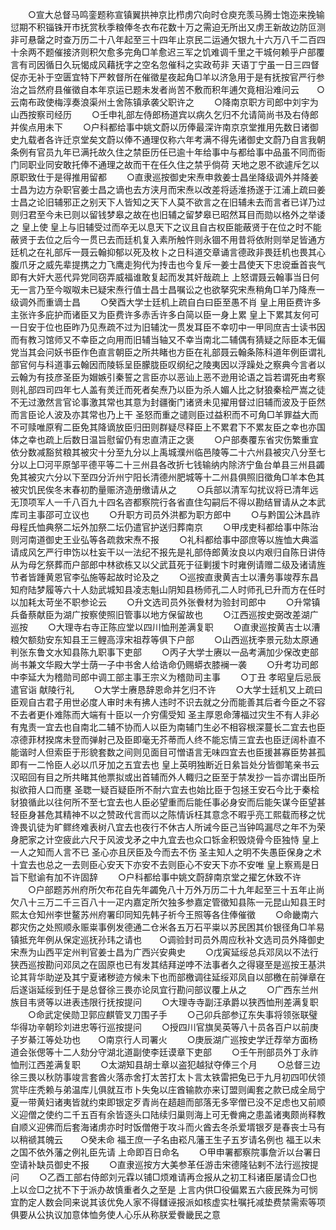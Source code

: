 <!-- { "loadSidebar": true } -->
　　○宣大总督马鸣銮题称宣镇翼拱神京比栉虏穴向时仓庾充羡马腾士饱迩来挽输愆期不积锱铢开市抚赏秋季粮俸冬衣布花数十万之需迫无所出又虏王新故边防叵测非可悬罄之时查万历二十八年起至三十四年止京民二运通欠银九十六万八千二百四十余两不题催接济则积欠愈多完角□羊愈迟三军之饥难调千里之干城何赖乎户部覆言有司因循日久玩愒成风藉抚字之空名忽催科之实政苟非  天语丁宁虽一日三四督促亦无补于空匮宜特下严敕督所在催徵星夜起角□羊以济急用于是有抚按官严行参治之旨然府县催徵自本年京运已题未发者尚苦不敷而积年逋欠竟相沿难问云　　○云南布政使梅淳奏浪渠州土舍陈镇承袭父职许之
　　○降南京职方司郎中刘宇为山西按察司经历
　　○壬申礼部左侍郎杨道宾以病久乞归不允请简尚书及右侍郎并俟点用未下
　　○户科都给事中姚文蔚以历俸最深许南京京堂推用先数日诸御史九载者各许迁京堂矣文蔚以俸不通理仅称六年考满不得先诸御史文蔚乃自言我朝条例有官员九年已满托故久住之禁臣历任已逾十年给事中与都给事中品虽不同而衙门同职业同安敢托俸不通理之故而干在任久住之禁乎倘荷  天地之恩不欲遽斥乞以原职致仕于是得推用留都
　　○直隶巡按御史宋焘申救姜士昌坐降级调外并降姜士昌为边方杂职官姜士昌之谪也去方浃月而宋焘以改差将适淮扬遂于江浦上疏曰姜士昌之论旧辅邪正之别天下人皆知之天下人莫不欲言之在旧辅未去而言者已详乃过则归君至今未已则以留钱梦皋之故在也旧辅之留梦皋已昭然耳目而勋以格外之举诿之  皇上使  皇上与旧辅受过而卒无以息天下之议且自古权臣能蔽贤于在位之时不能蔽贤于去位之后今一贯已去而廷机复入素所触忤则永锢不用昔将依附则举足皆通方廷机之在礼部斥一聂云翰抑郁以死及枚卜之日科道交章诵言德政非畏廷机也畏其心腹爪牙之威先辈提携之力飞鹰走狗代为抟击也今复斥一姜士昌使天下忠谠垂首丧气即有大奸大恶代异党同窃弄威福谁敢复起而发其奸哉疏上  上怒谓聂云翰事当日何无一言乃至今呶呶未已疑宋焘行值士昌士昌嘱讼之也欲拏究宋焘稍角□羊乃降焘一级调外而重谪士昌
　　○癸酉大学士廷机上疏自白曰臣至愚不肖  皇上用臣费许多主张许多庇护而诸臣又为臣费许多赤舌许多白简以臣一身上累  皇上下累其友何可一日安于位也臣昨乃见焘疏不过为旧辅沈一贯发耳臣不幸叨中一甲同庶吉士读书因而有教习馆师又不幸臣之向用而旧辅当轴又不幸当南北二辅偶有猜疑之际臣本无偏党当其会问妖书臣作色直言朝臣之所共睹也方臣在礼部聂云翰条陈科道年例臣谓礼部官何与科道事云翰因而陵轹呈臣朦胧臣叹纲纪之陵夷因以浮躁处之察典今言者以云翰为有技彦圣臣为媢嫉引秦誓之言臣亦以恶讪上恶不逊用论语之旨若谓死由考察则礼部四司四年七人盖有羙迁而死者矣焘乃以臣为杀人媚人比之豺狼秦桧严嵩之徒不无过激然言官论事激其常也其意为封疆衡门诸贤未见擢用督过旧辅而波及于臣然而言臣论人波及亦其常也乃上干  圣怒而重之谴则臣过益积而不可角□羊罪益大而不可赎唯原宥二臣免其降谪放臣归田则群疑尽释臣上不累君下不累友臣之幸也亦国体之幸也疏上后数日温旨慰留仍有忠直清正之褒
　　○户部奏覆东省灾伤繁重宜依分数减豁贫粮其被灾十分至九分以上禹城濮州临邑陵等二十六州县被灾八分至七分以上□河平原邹平德平等二十三州县各改折七钱输纳内除济宁鱼台单县三州县蠲免其被灾六分以下至四分沂州宁阳长清德州肥城等十二州县俱照旧徵角□羊本色其被灾饥民俟冬末春初酌量赈济造册缴请从之
　　○兵部以清军勾扰议将已清年远无顶项军人一千八百九十四名咨都察院行各省直住勾嗣后不得以勘结冒请从之本武库司主事邵可立议也
　　○升职方司员外洪都为职方郎中
　　○与黔国公沐昌祚母程氏恤典祭二坛外加祭二坛仍遣官护送归葬南京
　　○甲戌吏科都给事中陈治则河南道御史王业弘等各疏救宋焘不报
　　○礼科都给事中邵庶等以旌恤大典滥请成风乞严行申饬以杜妄干以一法纪不报先是礼部侍郎黄汝良以内艰归自陈日讲侍从为母乞祭葬而户部郎中林欲栋又以父武苴死于征剿援卞时雍例请赠二级及诸请旌节者皆踵黄恩官李弘施等起故时论及之
　　○巡按直隶黄吉士以漕务事竣荐东昌知府陆梦履等六十人劾武城知县凌志魁山阴知县杨师孔二人时师孔已升而方在任时以加耗太苛坐不职参论云
　　○升文选司员外张餋材为验封司郎中
　　○升常镇兵备蔡献臣为湖广按察使照旧管事以地方保留故也
　　○江西巡按史弼改差湖广巡按
　　○大理寺右寺正陈应堂以四川恤刑差满复职
　　○直隶巡按黄吉士以漕粮欠额劾安东知县王三鲤高淳宋祖荐等俱下户部
　　○山西巡抚李景元劾太原通判张东鲁文水知县陈九职事下吏部
　　○丙子大学士赓以一品考满加少保改吏部尚书兼文华殿大学士荫一子中书舍人给诰命仍赐蟒衣膝襕一袭
　　○升考功司郎中李延大为稽勋司郎中调工部主事王宗义为稽勋司主事
　　○丁丑  孝昭皇后忌辰遣官诣  献陵行礼
　　○大学士赓恳辞恩命并乞归不许
　　○大学士廷机又上疏曰臣观自古君子用世必度人审时未有拂人违时不识去就之分而能善其后者今臣之不容不去者更仆难陈而大端有十臣以一介穷儒受知  圣主厚恩命薄福过灾生不有人非必有鬼责一宜去也自南北二辅不协而人以臣为南辅门生必不相容根深蔓长二宜去也臣凉德菲材揆席未登而弹射己及臣即毫无芥蒂而人终不能忘情三宜去也臣迂阔朴直不能谐时人但索臣于形貌套数之间则见面目可憎语言无味四宜去也臣援甚寡臣势甚孤即有一二怜臣人必以爪牙加之五宜去也  皇上英明独断近日絫旨处分皆御笔亲书云汉昭回有目之所共睹其他票拟或出首辅而外人輙归之臣至于禁发抄一旨亦谓出臣所拟欲箝人口而壅  圣聦一疑百疑臣所不耐六宜去也始比臣于包拯王安石今比于秦桧豺狼循此以往何所不至七宜去也人臣必望重而后能任事必身安而后能矢谋今臣望甚轻臣身甚危其精神不以之赞政代言而以之陈情诉枉其意念不暇乎亮工熙载而移之忧谗畏讥徒为旷鳏终难表树八宜去也夜行不休古人所诫今臣己当钟鸣漏尽之年不为荣身肥家之计空疲此六尺于风波戈矛之中九宜去也众口铄金积毁烧骨今臣独恃  皇上一人之知而人言不已  圣心亦且厌臣及今而去不伤  圣主知人之明不失愚臣保身之术十宜去也总之一去则臣心安天下亦安不去则臣心不安天下亦不安唯  皇上察焉是日旨下慰谕有加不许固辞
　　○户科都给事中姚文蔚辞南京堂之擢乞休致不许
　　○户部题苏州府所欠布花自先年蠲免八十万外万历二十九年起至三十五年止尚欠八十三万二千三百八十一疋内嘉定所欠独多参嘉定管徵知县陈一元昆山知县王时熙太仓知州李世鳌苏州府署印同知先韩子祈今王照等各住俸催徵
　　○命畿南六郡灾伤之处照顺永赈粜事例发德通二仓米各五万石平粜以苏民困其价银径角□羊易镇抵充年例从保定巡抚孙玮之请也　　○调验封司员外周应秋补文选司员外降御史宋焘为山西平定州判官姜士昌为广西兴安典史
　　○戊寅延绥总兵邓凤以不法行狭西巡按勘问邓凤之在固原也已有发其结拜逆哱不法事者久之得寝至是巡按王基洪论其背华助逆及其宁夏诸秽迹方候未下也而部檄调往延绥邓凤自以部檄在前弹章在后遂诣延绥到任于是总督徐三畏亦论凤宜行勘问部议覆上从之
　　○广西东兰州族目韦贤等以进表违限行抚按提问
　　○大理寺寺副汪承爵以狭西恤刑差满复职
　　○命武定侯勋卫郭应麒管叉刀围子手
　　○己卯兵部参辽东失事将领张联璧华得功辛朝珍刘进忠等行巡按提问
　　○授四川官旗吴英等八十员各百户以前庚子岁綦江等处功也　　○南京行人司署火
　　○庚辰湖广巡按史学迁荐举方面杨道会张偲等十二人劾分守湖北道副使李廷谟章下吏部
　　○壬午刑部员外丁永祚恤刑江西差满复职
　　○太湖知县胡士章以盗犯越狱夺俸三个月
　　○总督三边徐三畏以秋防事竣言套酋火落赤舍打太苦打太卜言太铁雷把兔已于九月初四叩伏领赏毕庄秃赖与弟温库儿俱就互市卜失兔以庄酋输款亦来订盟则阖套之款已成全局宁夏一带黄妇诸夷皆就约束即银定歹青尚在趦趄而部落无多宰僧已没不足虑也又前顺义迎僧之使约二千五百有余皆逐头口陆续归巢则海上可无餋痈之患盖诸夷颇尚释教自顺义迎佛而后套海诸虏亦时时饭僧倦于攻斗而火酋去冬杀爱壻银歹是春丧士马有以稍禠其魄云　　○癸未命  福王庶一子名由崧凡藩王生子五岁请名例也  福王以未之国不依外藩之例礼臣先请  上命即百日命名
　　○甲申署都察院事詹沂以台署日空请补缺员御史不报
　　○直隶巡按方大美参革任游击宋德隆钻剌不法行巡按提问
　　○乙酉工部右侍郎刘元霖以铺□烦难请再佥报从之初工科诸臣屡请佥□也  上以佥□之扰不下于派办故慎重者久之至是  上言内供□役偏累五六疲民殊为可悯宜酌定人数会同来说其该优免人家不得讎诬报派如核虚实杜嘱托减垫费禁需索等项俱要从公执议加意体恤务使人心乐从称朕爱餋畿民之意
